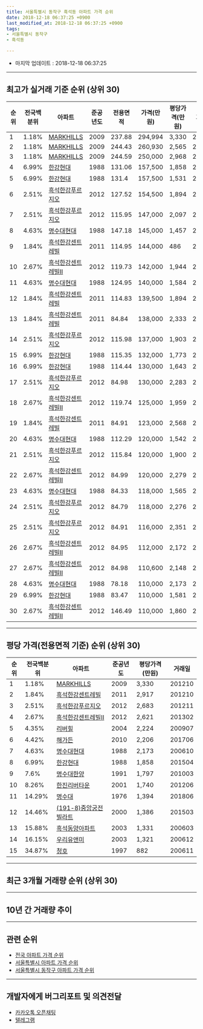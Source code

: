 ```yaml
---
title: 서울특별시 동작구 흑석동 아파트 가격 순위
date: 2018-12-18 06:37:25 +0900
last_modified_at: 2018-12-18 06:37:25 +0900
tags:
- 서울특별시 동작구
- 흑석동

---
```


* 마지막 업데이트 : 2018-12-18 06:37:25

---

## 최고가 실거래 기준 순위 (상위 30)


|순위|전국백분위|아파트|준공년도|전용면적|가격(만원)|평당가격(만원)|거래일|
|---|---|---|---|---|---|---|---|
|1|1.18%|[MARKHILLS](https://search.naver.com/search.naver?query=%EC%84%9C%EC%9A%B8%ED%8A%B9%EB%B3%84%EC%8B%9C+%EB%8F%99%EC%9E%91%EA%B5%AC+%ED%9D%91%EC%84%9D%EB%8F%99+MARKHILLS)|2009|237.88|294,994|3,330|201210|
|2|1.18%|[MARKHILLS](https://search.naver.com/search.naver?query=%EC%84%9C%EC%9A%B8%ED%8A%B9%EB%B3%84%EC%8B%9C+%EB%8F%99%EC%9E%91%EA%B5%AC+%ED%9D%91%EC%84%9D%EB%8F%99+MARKHILLS)|2009|244.43|260,930|2,565|201401|
|3|1.18%|[MARKHILLS](https://search.naver.com/search.naver?query=%EC%84%9C%EC%9A%B8%ED%8A%B9%EB%B3%84%EC%8B%9C+%EB%8F%99%EC%9E%91%EA%B5%AC+%ED%9D%91%EC%84%9D%EB%8F%99+MARKHILLS)|2009|244.59|250,000|2,968|201112|
|4|6.99%|[한강현대](https://search.naver.com/search.naver?query=%EC%84%9C%EC%9A%B8%ED%8A%B9%EB%B3%84%EC%8B%9C+%EB%8F%99%EC%9E%91%EA%B5%AC+%ED%9D%91%EC%84%9D%EB%8F%99+%ED%95%9C%EA%B0%95%ED%98%84%EB%8C%80)|1988|131.06|157,500|1,858|201504|
|5|6.99%|[한강현대](https://search.naver.com/search.naver?query=%EC%84%9C%EC%9A%B8%ED%8A%B9%EB%B3%84%EC%8B%9C+%EB%8F%99%EC%9E%91%EA%B5%AC+%ED%9D%91%EC%84%9D%EB%8F%99+%ED%95%9C%EA%B0%95%ED%98%84%EB%8C%80)|1988|131.4|157,500|1,531|200601|
|6|2.51%|[흑석한강푸르지오](https://search.naver.com/search.naver?query=%EC%84%9C%EC%9A%B8%ED%8A%B9%EB%B3%84%EC%8B%9C+%EB%8F%99%EC%9E%91%EA%B5%AC+%ED%9D%91%EC%84%9D%EB%8F%99+%ED%9D%91%EC%84%9D%ED%95%9C%EA%B0%95%ED%91%B8%EB%A5%B4%EC%A7%80%EC%98%A4)|2012|127.52|154,500|1,894|201211|
|7|2.51%|[흑석한강푸르지오](https://search.naver.com/search.naver?query=%EC%84%9C%EC%9A%B8%ED%8A%B9%EB%B3%84%EC%8B%9C+%EB%8F%99%EC%9E%91%EA%B5%AC+%ED%9D%91%EC%84%9D%EB%8F%99+%ED%9D%91%EC%84%9D%ED%95%9C%EA%B0%95%ED%91%B8%EB%A5%B4%EC%A7%80%EC%98%A4)|2012|115.95|147,000|2,097|201210|
|8|4.63%|[명수대현대](https://search.naver.com/search.naver?query=%EC%84%9C%EC%9A%B8%ED%8A%B9%EB%B3%84%EC%8B%9C+%EB%8F%99%EC%9E%91%EA%B5%AC+%ED%9D%91%EC%84%9D%EB%8F%99+%EB%AA%85%EC%88%98%EB%8C%80%ED%98%84%EB%8C%80)|1988|147.18|145,000|1,457|201303|
|9|1.84%|[흑석한강센트레빌](https://search.naver.com/search.naver?query=%EC%84%9C%EC%9A%B8%ED%8A%B9%EB%B3%84%EC%8B%9C+%EB%8F%99%EC%9E%91%EA%B5%AC+%ED%9D%91%EC%84%9D%EB%8F%99+%ED%9D%91%EC%84%9D%ED%95%9C%EA%B0%95%EC%84%BC%ED%8A%B8%EB%A0%88%EB%B9%8C)|2011|114.95|144,000|486|201112|
|10|2.67%|[흑석한강센트레빌Ⅱ](https://search.naver.com/search.naver?query=%EC%84%9C%EC%9A%B8%ED%8A%B9%EB%B3%84%EC%8B%9C+%EB%8F%99%EC%9E%91%EA%B5%AC+%ED%9D%91%EC%84%9D%EB%8F%99+%ED%9D%91%EC%84%9D%ED%95%9C%EA%B0%95%EC%84%BC%ED%8A%B8%EB%A0%88%EB%B9%8C%E2%85%A1)|2012|119.73|142,000|1,944|201309|
|11|4.63%|[명수대현대](https://search.naver.com/search.naver?query=%EC%84%9C%EC%9A%B8%ED%8A%B9%EB%B3%84%EC%8B%9C+%EB%8F%99%EC%9E%91%EA%B5%AC+%ED%9D%91%EC%84%9D%EB%8F%99+%EB%AA%85%EC%88%98%EB%8C%80%ED%98%84%EB%8C%80)|1988|124.95|140,000|1,584|200601|
|12|1.84%|[흑석한강센트레빌](https://search.naver.com/search.naver?query=%EC%84%9C%EC%9A%B8%ED%8A%B9%EB%B3%84%EC%8B%9C+%EB%8F%99%EC%9E%91%EA%B5%AC+%ED%9D%91%EC%84%9D%EB%8F%99+%ED%9D%91%EC%84%9D%ED%95%9C%EA%B0%95%EC%84%BC%ED%8A%B8%EB%A0%88%EB%B9%8C)|2011|114.83|139,500|1,894|201306|
|13|1.84%|[흑석한강센트레빌](https://search.naver.com/search.naver?query=%EC%84%9C%EC%9A%B8%ED%8A%B9%EB%B3%84%EC%8B%9C+%EB%8F%99%EC%9E%91%EA%B5%AC+%ED%9D%91%EC%84%9D%EB%8F%99+%ED%9D%91%EC%84%9D%ED%95%9C%EA%B0%95%EC%84%BC%ED%8A%B8%EB%A0%88%EB%B9%8C)|2011|84.84|138,000|2,333|201507|
|14|2.51%|[흑석한강푸르지오](https://search.naver.com/search.naver?query=%EC%84%9C%EC%9A%B8%ED%8A%B9%EB%B3%84%EC%8B%9C+%EB%8F%99%EC%9E%91%EA%B5%AC+%ED%9D%91%EC%84%9D%EB%8F%99+%ED%9D%91%EC%84%9D%ED%95%9C%EA%B0%95%ED%91%B8%EB%A5%B4%EC%A7%80%EC%98%A4)|2012|115.98|137,000|1,903|201210|
|15|6.99%|[한강현대](https://search.naver.com/search.naver?query=%EC%84%9C%EC%9A%B8%ED%8A%B9%EB%B3%84%EC%8B%9C+%EB%8F%99%EC%9E%91%EA%B5%AC+%ED%9D%91%EC%84%9D%EB%8F%99+%ED%95%9C%EA%B0%95%ED%98%84%EB%8C%80)|1988|115.35|132,000|1,773|201312|
|16|6.99%|[한강현대](https://search.naver.com/search.naver?query=%EC%84%9C%EC%9A%B8%ED%8A%B9%EB%B3%84%EC%8B%9C+%EB%8F%99%EC%9E%91%EA%B5%AC+%ED%9D%91%EC%84%9D%EB%8F%99+%ED%95%9C%EA%B0%95%ED%98%84%EB%8C%80)|1988|114.44|130,000|1,643|201308|
|17|2.51%|[흑석한강푸르지오](https://search.naver.com/search.naver?query=%EC%84%9C%EC%9A%B8%ED%8A%B9%EB%B3%84%EC%8B%9C+%EB%8F%99%EC%9E%91%EA%B5%AC+%ED%9D%91%EC%84%9D%EB%8F%99+%ED%9D%91%EC%84%9D%ED%95%9C%EA%B0%95%ED%91%B8%EB%A5%B4%EC%A7%80%EC%98%A4)|2012|84.98|130,000|2,283|201209|
|18|2.67%|[흑석한강센트레빌Ⅱ](https://search.naver.com/search.naver?query=%EC%84%9C%EC%9A%B8%ED%8A%B9%EB%B3%84%EC%8B%9C+%EB%8F%99%EC%9E%91%EA%B5%AC+%ED%9D%91%EC%84%9D%EB%8F%99+%ED%9D%91%EC%84%9D%ED%95%9C%EA%B0%95%EC%84%BC%ED%8A%B8%EB%A0%88%EB%B9%8C%E2%85%A1)|2012|119.74|125,000|1,959|201310|
|19|1.84%|[흑석한강센트레빌](https://search.naver.com/search.naver?query=%EC%84%9C%EC%9A%B8%ED%8A%B9%EB%B3%84%EC%8B%9C+%EB%8F%99%EC%9E%91%EA%B5%AC+%ED%9D%91%EC%84%9D%EB%8F%99+%ED%9D%91%EC%84%9D%ED%95%9C%EA%B0%95%EC%84%BC%ED%8A%B8%EB%A0%88%EB%B9%8C)|2011|84.91|123,000|2,568|201212|
|20|4.63%|[명수대현대](https://search.naver.com/search.naver?query=%EC%84%9C%EC%9A%B8%ED%8A%B9%EB%B3%84%EC%8B%9C+%EB%8F%99%EC%9E%91%EA%B5%AC+%ED%9D%91%EC%84%9D%EB%8F%99+%EB%AA%85%EC%88%98%EB%8C%80%ED%98%84%EB%8C%80)|1988|112.29|120,000|1,542|200601|
|21|2.51%|[흑석한강푸르지오](https://search.naver.com/search.naver?query=%EC%84%9C%EC%9A%B8%ED%8A%B9%EB%B3%84%EC%8B%9C+%EB%8F%99%EC%9E%91%EA%B5%AC+%ED%9D%91%EC%84%9D%EB%8F%99+%ED%9D%91%EC%84%9D%ED%95%9C%EA%B0%95%ED%91%B8%EB%A5%B4%EC%A7%80%EC%98%A4)|2012|115.84|120,000|1,900|201211|
|22|2.67%|[흑석한강센트레빌Ⅱ](https://search.naver.com/search.naver?query=%EC%84%9C%EC%9A%B8%ED%8A%B9%EB%B3%84%EC%8B%9C+%EB%8F%99%EC%9E%91%EA%B5%AC+%ED%9D%91%EC%84%9D%EB%8F%99+%ED%9D%91%EC%84%9D%ED%95%9C%EA%B0%95%EC%84%BC%ED%8A%B8%EB%A0%88%EB%B9%8C%E2%85%A1)|2012|84.99|120,000|2,279|201309|
|23|4.63%|[명수대현대](https://search.naver.com/search.naver?query=%EC%84%9C%EC%9A%B8%ED%8A%B9%EB%B3%84%EC%8B%9C+%EB%8F%99%EC%9E%91%EA%B5%AC+%ED%9D%91%EC%84%9D%EB%8F%99+%EB%AA%85%EC%88%98%EB%8C%80%ED%98%84%EB%8C%80)|1988|84.33|118,000|1,565|200601|
|24|2.51%|[흑석한강푸르지오](https://search.naver.com/search.naver?query=%EC%84%9C%EC%9A%B8%ED%8A%B9%EB%B3%84%EC%8B%9C+%EB%8F%99%EC%9E%91%EA%B5%AC+%ED%9D%91%EC%84%9D%EB%8F%99+%ED%9D%91%EC%84%9D%ED%95%9C%EA%B0%95%ED%91%B8%EB%A5%B4%EC%A7%80%EC%98%A4)|2012|84.79|118,000|2,276|201301|
|25|2.51%|[흑석한강푸르지오](https://search.naver.com/search.naver?query=%EC%84%9C%EC%9A%B8%ED%8A%B9%EB%B3%84%EC%8B%9C+%EB%8F%99%EC%9E%91%EA%B5%AC+%ED%9D%91%EC%84%9D%EB%8F%99+%ED%9D%91%EC%84%9D%ED%95%9C%EA%B0%95%ED%91%B8%EB%A5%B4%EC%A7%80%EC%98%A4)|2012|84.91|116,000|2,351|201305|
|26|2.67%|[흑석한강센트레빌Ⅱ](https://search.naver.com/search.naver?query=%EC%84%9C%EC%9A%B8%ED%8A%B9%EB%B3%84%EC%8B%9C+%EB%8F%99%EC%9E%91%EA%B5%AC+%ED%9D%91%EC%84%9D%EB%8F%99+%ED%9D%91%EC%84%9D%ED%95%9C%EA%B0%95%EC%84%BC%ED%8A%B8%EB%A0%88%EB%B9%8C%E2%85%A1)|2012|84.95|112,000|2,172|201309|
|27|2.67%|[흑석한강센트레빌Ⅱ](https://search.naver.com/search.naver?query=%EC%84%9C%EC%9A%B8%ED%8A%B9%EB%B3%84%EC%8B%9C+%EB%8F%99%EC%9E%91%EA%B5%AC+%ED%9D%91%EC%84%9D%EB%8F%99+%ED%9D%91%EC%84%9D%ED%95%9C%EA%B0%95%EC%84%BC%ED%8A%B8%EB%A0%88%EB%B9%8C%E2%85%A1)|2012|84.98|110,600|2,148|201309|
|28|4.63%|[명수대현대](https://search.naver.com/search.naver?query=%EC%84%9C%EC%9A%B8%ED%8A%B9%EB%B3%84%EC%8B%9C+%EB%8F%99%EC%9E%91%EA%B5%AC+%ED%9D%91%EC%84%9D%EB%8F%99+%EB%AA%85%EC%88%98%EB%8C%80%ED%98%84%EB%8C%80)|1988|78.18|110,000|2,173|200610|
|29|6.99%|[한강현대](https://search.naver.com/search.naver?query=%EC%84%9C%EC%9A%B8%ED%8A%B9%EB%B3%84%EC%8B%9C+%EB%8F%99%EC%9E%91%EA%B5%AC+%ED%9D%91%EC%84%9D%EB%8F%99+%ED%95%9C%EA%B0%95%ED%98%84%EB%8C%80)|1988|83.47|110,000|1,581|200602|
|30|2.67%|[흑석한강센트레빌Ⅱ](https://search.naver.com/search.naver?query=%EC%84%9C%EC%9A%B8%ED%8A%B9%EB%B3%84%EC%8B%9C+%EB%8F%99%EC%9E%91%EA%B5%AC+%ED%9D%91%EC%84%9D%EB%8F%99+%ED%9D%91%EC%84%9D%ED%95%9C%EA%B0%95%EC%84%BC%ED%8A%B8%EB%A0%88%EB%B9%8C%E2%85%A1)|2012|146.49|110,000|1,860|201306|


---

## 평당 가격(전용면적 기준) 순위 (상위 30)


|순위|전국백분위|아파트|준공년도|평당가격(만원)|거래일|
|---|---|---|---|---|---|
|1|1.18%|[MARKHILLS](https://search.naver.com/search.naver?query=%EC%84%9C%EC%9A%B8%ED%8A%B9%EB%B3%84%EC%8B%9C+%EB%8F%99%EC%9E%91%EA%B5%AC+%ED%9D%91%EC%84%9D%EB%8F%99+MARKHILLS)|2009|3,330|201210|
|2|1.84%|[흑석한강센트레빌](https://search.naver.com/search.naver?query=%EC%84%9C%EC%9A%B8%ED%8A%B9%EB%B3%84%EC%8B%9C+%EB%8F%99%EC%9E%91%EA%B5%AC+%ED%9D%91%EC%84%9D%EB%8F%99+%ED%9D%91%EC%84%9D%ED%95%9C%EA%B0%95%EC%84%BC%ED%8A%B8%EB%A0%88%EB%B9%8C)|2011|2,917|201210|
|3|2.51%|[흑석한강푸르지오](https://search.naver.com/search.naver?query=%EC%84%9C%EC%9A%B8%ED%8A%B9%EB%B3%84%EC%8B%9C+%EB%8F%99%EC%9E%91%EA%B5%AC+%ED%9D%91%EC%84%9D%EB%8F%99+%ED%9D%91%EC%84%9D%ED%95%9C%EA%B0%95%ED%91%B8%EB%A5%B4%EC%A7%80%EC%98%A4)|2012|2,683|201211|
|4|2.67%|[흑석한강센트레빌Ⅱ](https://search.naver.com/search.naver?query=%EC%84%9C%EC%9A%B8%ED%8A%B9%EB%B3%84%EC%8B%9C+%EB%8F%99%EC%9E%91%EA%B5%AC+%ED%9D%91%EC%84%9D%EB%8F%99+%ED%9D%91%EC%84%9D%ED%95%9C%EA%B0%95%EC%84%BC%ED%8A%B8%EB%A0%88%EB%B9%8C%E2%85%A1)|2012|2,621|201302|
|5|4.35%|[리버힐](https://search.naver.com/search.naver?query=%EC%84%9C%EC%9A%B8%ED%8A%B9%EB%B3%84%EC%8B%9C+%EB%8F%99%EC%9E%91%EA%B5%AC+%ED%9D%91%EC%84%9D%EB%8F%99+%EB%A6%AC%EB%B2%84%ED%9E%90)|2004|2,224|200907|
|6|4.42%|[해가든](https://search.naver.com/search.naver?query=%EC%84%9C%EC%9A%B8%ED%8A%B9%EB%B3%84%EC%8B%9C+%EB%8F%99%EC%9E%91%EA%B5%AC+%ED%9D%91%EC%84%9D%EB%8F%99+%ED%95%B4%EA%B0%80%EB%93%A0)|2010|2,206|201706|
|7|4.63%|[명수대현대](https://search.naver.com/search.naver?query=%EC%84%9C%EC%9A%B8%ED%8A%B9%EB%B3%84%EC%8B%9C+%EB%8F%99%EC%9E%91%EA%B5%AC+%ED%9D%91%EC%84%9D%EB%8F%99+%EB%AA%85%EC%88%98%EB%8C%80%ED%98%84%EB%8C%80)|1988|2,173|200610|
|8|6.99%|[한강현대](https://search.naver.com/search.naver?query=%EC%84%9C%EC%9A%B8%ED%8A%B9%EB%B3%84%EC%8B%9C+%EB%8F%99%EC%9E%91%EA%B5%AC+%ED%9D%91%EC%84%9D%EB%8F%99+%ED%95%9C%EA%B0%95%ED%98%84%EB%8C%80)|1988|1,858|201504|
|9|7.6%|[명수대한양](https://search.naver.com/search.naver?query=%EC%84%9C%EC%9A%B8%ED%8A%B9%EB%B3%84%EC%8B%9C+%EB%8F%99%EC%9E%91%EA%B5%AC+%ED%9D%91%EC%84%9D%EB%8F%99+%EB%AA%85%EC%88%98%EB%8C%80%ED%95%9C%EC%96%91)|1991|1,797|201003|
|10|8.26%|[한진리버타운](https://search.naver.com/search.naver?query=%EC%84%9C%EC%9A%B8%ED%8A%B9%EB%B3%84%EC%8B%9C+%EB%8F%99%EC%9E%91%EA%B5%AC+%ED%9D%91%EC%84%9D%EB%8F%99+%ED%95%9C%EC%A7%84%EB%A6%AC%EB%B2%84%ED%83%80%EC%9A%B4)|2001|1,740|201206|
|11|14.29%|[명수대](https://search.naver.com/search.naver?query=%EC%84%9C%EC%9A%B8%ED%8A%B9%EB%B3%84%EC%8B%9C+%EB%8F%99%EC%9E%91%EA%B5%AC+%ED%9D%91%EC%84%9D%EB%8F%99+%EB%AA%85%EC%88%98%EB%8C%80)|1976|1,394|201806|
|12|14.46%|[(191-8)중앙궁전빌라트](https://search.naver.com/search.naver?query=%EC%84%9C%EC%9A%B8%ED%8A%B9%EB%B3%84%EC%8B%9C+%EB%8F%99%EC%9E%91%EA%B5%AC+%ED%9D%91%EC%84%9D%EB%8F%99+%28191-8%29%EC%A4%91%EC%95%99%EA%B6%81%EC%A0%84%EB%B9%8C%EB%9D%BC%ED%8A%B8)|2000|1,386|201503|
|13|15.88%|[흑석동양아파트](https://search.naver.com/search.naver?query=%EC%84%9C%EC%9A%B8%ED%8A%B9%EB%B3%84%EC%8B%9C+%EB%8F%99%EC%9E%91%EA%B5%AC+%ED%9D%91%EC%84%9D%EB%8F%99+%ED%9D%91%EC%84%9D%EB%8F%99%EC%96%91%EC%95%84%ED%8C%8C%ED%8A%B8)|2003|1,331|200603|
|14|16.15%|[우리유앤미](https://search.naver.com/search.naver?query=%EC%84%9C%EC%9A%B8%ED%8A%B9%EB%B3%84%EC%8B%9C+%EB%8F%99%EC%9E%91%EA%B5%AC+%ED%9D%91%EC%84%9D%EB%8F%99+%EC%9A%B0%EB%A6%AC%EC%9C%A0%EC%95%A4%EB%AF%B8)|2003|1,321|200612|
|15|34.87%|[청호](https://search.naver.com/search.naver?query=%EC%84%9C%EC%9A%B8%ED%8A%B9%EB%B3%84%EC%8B%9C+%EB%8F%99%EC%9E%91%EA%B5%AC+%ED%9D%91%EC%84%9D%EB%8F%99+%EC%B2%AD%ED%98%B8)|1997|882|200611|


---

## 최근 3개월 거래량 순위 (상위 30)


<div style="width:100%;">
    <canvas id="deal_count_ranking" height="250"></canvas>
</div>


<script>
new Chart(document.getElementById("deal_count_ranking"), {
    type: 'horizontalBar',
    data: {
        labels: ['흑석한강푸르지오', '흑석동양아파트', '명수대현대', '한강현대', '청호', '한진리버타운'],
        datasets: [{
            label: '실거래 수',
            data: [3, 2, 1, 1, 1, 1],
            borderColor: "rgba(255, 0, 128, 1)",
            backgroundColor: "rgba(255, 0, 128, 0.5)",
            fill: false,
        }]
    },
    options: {
        responsive: true,
        title: {
            display: true,
            text: '최근 3개월 거래량 순위'
        },
        tooltips: {
            mode: 'index',
            intersect: false,
            callbacks: {
                title: function(tooltipItems, data) {
                    return "실거래 수:";
                },
                label: function(tooltipItem, data) {
                    return data.labels[tooltipItem.index] + ": " + tooltipItem.xLabel;
                }
            }
        },
        hover: {
            mode: 'nearest',
            intersect: true
        },
        scales: {
            xAxes: [{
                display: true,
                scaleLabel: {
                    display: true,
                    labelString: '실거래 수'
                },
                ticks: {
                    suggestedMin: 0,
                }
            }],
            yAxes: [{
                display: true,
                ticks: {
                    autoSkip: false,
                    callback: function(value, index, values) {
                        if (value.length > 15)
                            return value.substr(0, 13) + "...";
                        else
                            return value;
                    }
                },
                scaleLabel: {
                    display: false,
                }
            }]
        }
    }
});

</script>


---

## 10년 간 거래량 추이


<div style="width:100%;">
    <canvas id="deal_progress" height="250"></canvas>
</div>

<script>
new Chart(document.getElementById("deal_progress"), {
    type: 'line',
    data: {
        labels: ['200812','200901','200902','200903','200904','200905','200906','200907','200908','200909','200910','200911','200912','201001','201002','201003','201004','201005','201006','201007','201008','201009','201010','201011','201012','201101','201102','201103','201104','201105','201106','201107','201108','201109','201110','201111','201112','201201','201202','201203','201204','201205','201206','201207','201208','201209','201210','201211','201212','201301','201302','201303','201304','201305','201306','201307','201308','201309','201310','201311','201312','201401','201402','201403','201404','201405','201406','201407','201408','201409','201410','201411','201412','201501','201502','201503','201504','201505','201506','201507','201508','201509','201510','201511','201512','201601','201602','201603','201604','201605','201606','201607','201608','201609','201610','201611','201612','201701','201702','201703','201704','201705','201706','201707','201708','201709','201710','201711','201712','201801','201802','201803','201804','201805','201806','201807','201808','201809','201810','201811','201812'],
        datasets: [{
            label: '실거래 수',
            pointRadius: 1,
            data: [0, 6, 5, 9, 10, 19, 22, 26, 12, 10, 8, 4, 9, 9, 9, 12, 4, 3, 2, 5, 3, 3, 5, 17, 16, 10, 13, 9, 6, 8, 4, 10, 14, 3, 8, 9, 8, 8, 6, 6, 5, 8, 4, 1, 8, 5, 22, 27, 33, 16, 24, 33, 37, 26, 19, 9, 18, 36, 28, 13, 26, 34, 60, 36, 17, 28, 23, 16, 33, 32, 27, 23, 20, 30, 37, 51, 40, 41, 41, 47, 24, 27, 31, 31, 13, 33, 21, 37, 47, 53, 84, 76, 54, 50, 58, 28, 15, 15, 22, 43, 59, 65, 51, 59, 19, 23, 29, 23, 45, 44, 33, 15, 8, 18, 14, 16, 61, 16, 6, 2, 1],
            borderColor: "rgba(255, 201, 14, 1)",
            backgroundColor: "rgba(255, 201, 14, 0.5)",
            fill: true,
        }]
    },
    options: {
        responsive: true,
        title: {
            display: true,
            text: '10년간 거래량 추이'
        },
        tooltips: {
            mode: 'index',
            intersect: false,
        },
        hover: {
            mode: 'nearest',
            intersect: true
        },
        scales: {
            xAxes: [{
                display: true,
                scaleLabel: {
                    display: true,
                    labelString: '년/월'
                }
            }],
            yAxes: [{
                display: true,
                ticks: {
                    suggestedMin: 0,
                },
                scaleLabel: {
                    display: true,
                    labelString: '실거래 수'
                }
            }]
        }
    }
});

</script>


---

## 관련 순위

- [전국 아파트 가격 순위](https://inasie.github.io/apt-ranking/전국)
- [서울특별시 아파트 가격 순위](https://inasie.github.io/apt-ranking/서울특별시)
- [서울특별시 동작구 아파트 가격 순위](https://inasie.github.io/apt-ranking/서울특별시-동작구)


---

## 개발자에게 버그리포트 및 의견전달

- [카카오톡 오픈채팅](https://open.kakao.com/o/gLJUAP4)
- [텔레그램](https://t.me/inasie)

